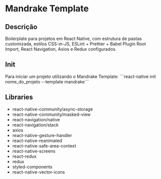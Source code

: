 <h1>Mandrake Template</h1>

<h2>Descrição</h2>
Boilerplate para projetos em React Native, com estrutura de pastas customizada, estilos CSS-in-JS, ESLint + Prettier + Babel Plugin Root Import, React Navigation, Axios e Redux configurados.

<h2>Init</h2>
Para iniciar um projeto utilizando o Mandrake Template:
```react-native init nome_do_projeto --template mandrake```

<h2>Libraries</h2>
<ul>
  <li>react-native-community/async-storage</li>
  <li>react-native-community/masked-view</li>
  <li>react-navigation/native</li>
  <li>react-navigation/stack</li>
  <li>axios</li>
  <li>react-native-gesture-handler</li>
  <li>react-native-reanimated</li>
  <li>react-native-safe-area-context</li>
  <li>react-native-screens</li>
  <li>react-redux</li>
  <li>redux</li>
  <li>styled-components</li>
  <li>react-native-vector-icons</li>
</ul>
